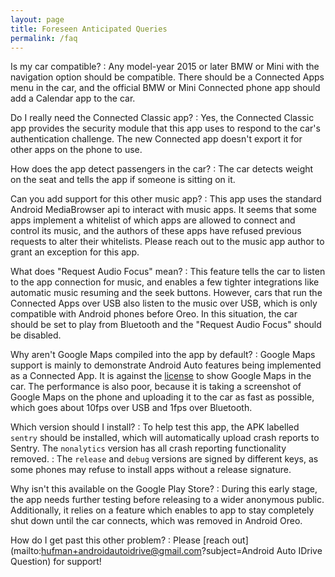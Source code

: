 ```yaml
---
layout: page
title: Foreseen Anticipated Queries
permalink: /faq
---
```


Is my car compatible?
: Any model-year 2015 or later BMW or Mini with the navigation option should be compatible. There should be a Connected Apps menu in the car, and the official BMW or Mini Connected phone app should add a Calendar app to the car.

Do I really need the Connected Classic app?
: Yes, the Connected Classic app provides the security module that this app uses to respond to the car's authentication challenge. The new Connected app doesn't export it for other apps on the phone to use.

How does the app detect passengers in the car?
: The car detects weight on the seat and tells the app if someone is sitting on it.

Can you add support for this other music app?
: This app uses the standard Android MediaBrowser api to interact with music apps. It seems that some apps implement a whitelist of which apps are allowed to connect and control its music, and the authors of these apps have refused previous requests to alter their whitelists. Please reach out to the music app author to grant an exception for this app.

What does "Request Audio Focus" mean?
: This feature tells the car to listen to the app connection for music, and enables a few tighter integrations like automatic music resuming and the seek buttons. However, cars that run the Connected Apps over USB also listen to the music over USB, which is only compatible with Android phones before Oreo. In this situation, the car should be set to play from Bluetooth and the "Request Audio Focus" should be disabled.

Why aren't Google Maps compiled into the app by default?
: Google Maps support is mainly to demonstrate Android Auto features being implemented as a Connected App. It is against the [license](https://cloud.google.com/maps-platform/terms/#3-license) to show Google Maps in the car. The performance is also poor, because it is taking a screenshot of Google Maps on the phone and uploading it to the car as fast as possible, which goes about 10fps over USB and 1fps over Bluetooth.

Which version should I install?
: To help test this app, the APK labelled `sentry` should be installed, which will automatically upload crash reports to Sentry. The `nonalytics` version has all crash reporting functionality removed.
: The `release` and `debug` versions are signed by different keys, as some phones may refuse to install apps without a release signature.

Why isn't this available on the Google Play Store?
: During this early stage, the app needs further testing before releasing to a wider anonymous public. Additionally, it relies on a feature which enables to app to stay completely shut down until the car connects, which was removed in Android Oreo.

How do I get past this other problem?
: Please [reach out](mailto:hufman+androidautoidrive@gmail.com?subject=Android Auto IDrive Question) for support!

